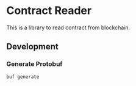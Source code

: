 Contract Reader
===============

This is a library to read contract from blockchain.

## Development

### Generate Protobuf

```bash
buf generate
```
